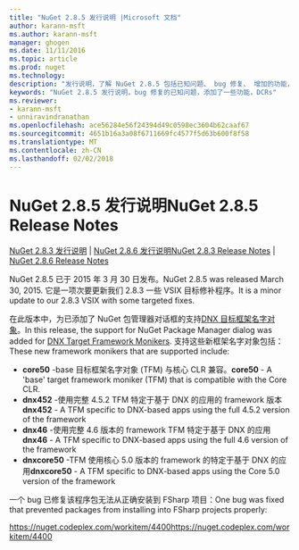 ```yaml
---
title: "NuGet 2.8.5 发行说明 |Microsoft 文档"
author: karann-msft
ms.author: karann-msft
manager: ghogen
ms.date: 11/11/2016
ms.topic: article
ms.prod: nuget
ms.technology: 
description: "发行说明，了解 NuGet 2.8.5 包括已知问题、 bug 修复、 增加的功能，以及 DCRs。"
keywords: "NuGet 2.8.5 发行说明，bug 修复的已知问题，添加了一些功能，DCRs"
ms.reviewer:
- karann-msft
- unniravindranathan
ms.openlocfilehash: ace56284e56f24394d49c0598ec3604b62caaf67
ms.sourcegitcommit: 4651b16a3a08f6711669fc4577f5d63b600f8f58
ms.translationtype: MT
ms.contentlocale: zh-CN
ms.lasthandoff: 02/02/2018
---
```

# <a name="nuget-285-release-notes"></a><span data-ttu-id="a6659-104">NuGet 2.8.5 发行说明</span><span class="sxs-lookup"><span data-stu-id="a6659-104">NuGet 2.8.5 Release Notes</span></span>

<span data-ttu-id="a6659-105">[NuGet 2.8.3 发行说明](../release-notes/nuget-2.8.3.md) | [NuGet 2.8.6 发行说明](../release-notes/nuget-2.8.6.md)</span><span class="sxs-lookup"><span data-stu-id="a6659-105">[NuGet 2.8.3 Release Notes](../release-notes/nuget-2.8.3.md) | [NuGet 2.8.6 Release Notes](../release-notes/nuget-2.8.6.md)</span></span>

<span data-ttu-id="a6659-106">NuGet 2.8.5 已于 2015 年 3 月 30 日发布。</span><span class="sxs-lookup"><span data-stu-id="a6659-106">NuGet 2.8.5 was released March 30, 2015.</span></span> <span data-ttu-id="a6659-107">它是一项次要更新我们 2.8.3 一些 VSIX 目标修补程序。</span><span class="sxs-lookup"><span data-stu-id="a6659-107">It is a minor update to our 2.8.3 VSIX with some targeted fixes.</span></span>

<span data-ttu-id="a6659-108">在此版本中，为已添加了 NuGet 包管理器对话框的支持[DNX 目标框架名字对象](https://github.com/aspnet/dnx)。</span><span class="sxs-lookup"><span data-stu-id="a6659-108">In this release, the support for NuGet Package Manager dialog was added for [DNX Target Framework Monikers](https://github.com/aspnet/dnx).</span></span>  <span data-ttu-id="a6659-109">支持这些新框架名字对象包括：</span><span class="sxs-lookup"><span data-stu-id="a6659-109">These new framework monikers that are supported include:</span></span>

* <span data-ttu-id="a6659-110">**core50** -base 目标框架名字对象 (TFM) 与核心 CLR 兼容。</span><span class="sxs-lookup"><span data-stu-id="a6659-110">**core50** - A 'base' target framework moniker (TFM) that is compatible with the Core CLR.</span></span>
* <span data-ttu-id="a6659-111">**dnx452** -使用完整 4.5.2 TFM 特定于基于 DNX 的应用的 framework 版本</span><span class="sxs-lookup"><span data-stu-id="a6659-111">**dnx452** - A TFM specific to DNX-based apps using the full 4.5.2 version of the framework</span></span>
* <span data-ttu-id="a6659-112">**dnx46** -使用完整 4.6 版本的 framework TFM 特定于基于 DNX 的应用</span><span class="sxs-lookup"><span data-stu-id="a6659-112">**dnx46** - A TFM specific to DNX-based apps using the full 4.6 version of the framework</span></span>
* <span data-ttu-id="a6659-113">**dnxcore50** -TFM 使用核心 5.0 版本的 framework 的特定于基于 DNX 的应用</span><span class="sxs-lookup"><span data-stu-id="a6659-113">**dnxcore50** - A TFM specific to DNX-based apps using the Core 5.0 version of the framework</span></span>

<span data-ttu-id="a6659-114">一个 bug 已修复该程序包无法从正确安装到 FSharp 项目：</span><span class="sxs-lookup"><span data-stu-id="a6659-114">One bug was fixed that prevented packages from installing into FSharp projects properly:</span></span>

<span data-ttu-id="a6659-115">https://nuget.codeplex.com/workitem/4400</span><span class="sxs-lookup"><span data-stu-id="a6659-115">https://nuget.codeplex.com/workitem/4400</span></span>